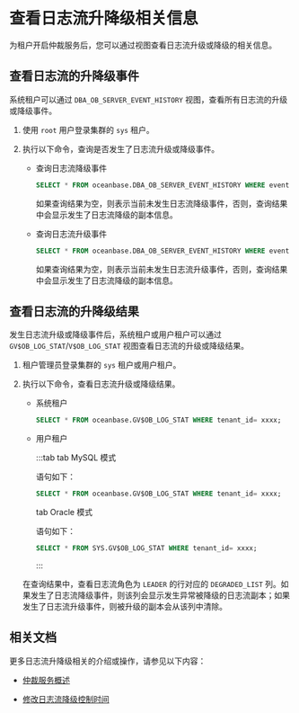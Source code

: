 # 查看日志流升降级相关信息

为租户开启仲裁服务后，您可以通过视图查看日志流升级或降级的相关信息。

## 查看日志流的升降级事件

系统租户可以通过 `DBA_OB_SERVER_EVENT_HISTORY` 视图，查看所有日志流的升级或降级事件。

1. 使用 `root` 用户登录集群的 `sys` 租户。

2. 执行以下命令，查询是否发生了日志流升级或降级事件。

   * 查询日志流降级事件

        ```sql
        SELECT * FROM oceanbase.DBA_OB_SERVER_EVENT_HISTORY WHERE event LIKE "%DEGRADE%";
        ```

        如果查询结果为空，则表示当前未发生日志流降级事件，否则，查询结果中会显示发生了日志流降级的副本信息。

   * 查询日志流升级事件

        ```sql
        SELECT * FROM oceanbase.DBA_OB_SERVER_EVENT_HISTORY WHERE event LIKE "%UPGRADE%";
        ```

        如果查询结果为空，则表示当前未发生日志流升级事件，否则，查询结果中会显示发生了日志流降级的副本信息。

## 查看日志流的升降级结果

发生日志流升级或降级事件后，系统租户或用户租户可以通过 `GV$OB_LOG_STAT`/`V$OB_LOG_STAT` 视图查看日志流的升级或降级结果。

1. 租户管理员登录集群的 `sys` 租户或用户租户。

2. 执行以下命令，查看日志流升级或降级结果。

   * 系统租户

      ```sql
      SELECT * FROM oceanbase.GV$OB_LOG_STAT WHERE tenant_id= xxxx;
      ```

   * 用户租户

      :::tab
      tab MySQL 模式

      语句如下：

      ```sql
      SELECT * FROM oceanbase.GV$OB_LOG_STAT WHERE tenant_id= xxxx;
      ```

      tab Oracle 模式

      语句如下：

      ```sql
      SELECT * FROM SYS.GV$OB_LOG_STAT WHERE tenant_id= xxxx;
      ```

      :::

   在查询结果中，查看日志流角色为 `LEADER` 的行对应的 `DEGRADED_LIST` 列。如果发生了日志流降级事件，则该列会显示发生异常被降级的日志流副本；如果发生了日志流升级事件，则被升级的副本会从该列中清除。

## 相关文档

更多日志流升降级相关的介绍或操作，请参见以下内容：

* [仲裁服务概述](100.arbitration-service-overview.md)

* [修改日志流降级控制时间](400.modify-the-degradation-timeout.md)